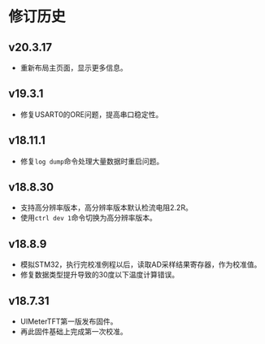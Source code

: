 # 修订历史

## v20.3.17

- 重新布局主页面，显示更多信息。

## v19.3.1

- 修复USART0的ORE问题，提高串口稳定性。

## v18.11.1

- 修复`log dump`命令处理大量数据时重启问题。

## v18.8.30

- 支持高分辨率版本，高分辨率版本默认检流电阻2.2R。
- 使用`ctrl dev 1`命令切换为高分辨率版本。

## v18.8.9

- 模拟STM32，执行完校准例程以后，读取AD采样结果寄存器，作为校准值。
- 修复数据类型提升导致的30度以下温度计算错误。

## v18.7.31

- UIMeterTFT第一版发布固件。
- 再此固件基础上完成第一次校准。
